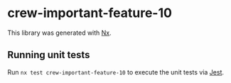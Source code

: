 # crew-important-feature-10

This library was generated with [Nx](https://nx.dev).

## Running unit tests

Run `nx test crew-important-feature-10` to execute the unit tests via [Jest](https://jestjs.io).
